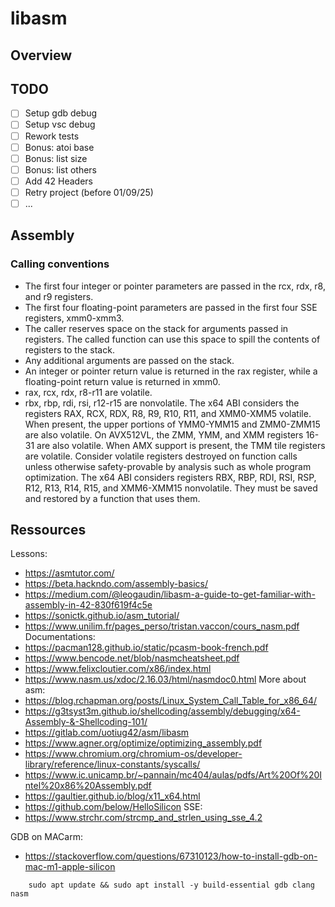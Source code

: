 # libasm

## Overview
## TODO
- [ ] Setup gdb debug
- [ ] Setup vsc debug
- [ ] Rework tests
- [ ] Bonus: atoi base
- [ ] Bonus: list size
- [ ] Bonus: list others
- [ ] Add 42 Headers
- [ ] Retry project (before 01/09/25)
- [ ] ...

## Assembly
### Calling conventions
- The first four integer or pointer parameters are passed in the rcx, rdx, r8, and r9 registers.
- The first four floating-point parameters are passed in the first four SSE registers, xmm0-xmm3.
- The caller reserves space on the stack for arguments passed in registers. The called function can use this space to spill the contents of registers to the stack.
- Any additional arguments are passed on the stack.
- An integer or pointer return value is returned in the rax register, while a floating-point return value is returned in xmm0.
- rax, rcx, rdx, r8-r11 are volatile.
- rbx, rbp, rdi, rsi, r12-r15 are nonvolatile.
The x64 ABI considers the registers RAX, RCX, RDX, R8, R9, R10, R11, and XMM0-XMM5 volatile. When present, the upper portions of YMM0-YMM15 and ZMM0-ZMM15 are also volatile. On AVX512VL, the ZMM, YMM, and XMM registers 16-31 are also volatile. When AMX support is present, the TMM tile registers are volatile. Consider volatile registers destroyed on function calls unless otherwise safety-provable by analysis such as whole program optimization.
The x64 ABI considers registers RBX, RBP, RDI, RSI, RSP, R12, R13, R14, R15, and XMM6-XMM15 nonvolatile. They must be saved and restored by a function that uses them.
## Ressources
Lessons:
- https://asmtutor.com/
- https://beta.hackndo.com/assembly-basics/
- https://medium.com/@leogaudin/libasm-a-guide-to-get-familiar-with-assembly-in-42-830f619f4c5e
- https://sonictk.github.io/asm_tutorial/
- https://www.unilim.fr/pages_perso/tristan.vaccon/cours_nasm.pdf
Documentations:
- https://pacman128.github.io/static/pcasm-book-french.pdf
- https://www.bencode.net/blob/nasmcheatsheet.pdf
- https://www.felixcloutier.com/x86/index.html
- https://www.nasm.us/xdoc/2.16.03/html/nasmdoc0.html
More about asm:
- https://blog.rchapman.org/posts/Linux_System_Call_Table_for_x86_64/
- https://g3tsyst3m.github.io/shellcoding/assembly/debugging/x64-Assembly-&-Shellcoding-101/
- https://gitlab.com/uotiug42/asm/libasm
- https://www.agner.org/optimize/optimizing_assembly.pdf
- https://www.chromium.org/chromium-os/developer-library/reference/linux-constants/syscalls/
- https://www.ic.unicamp.br/~pannain/mc404/aulas/pdfs/Art%20Of%20Intel%20x86%20Assembly.pdf
- https://gaultier.github.io/blog/x11_x64.html
- https://github.com/below/HelloSilicon
SSE:
- https://www.strchr.com/strcmp_and_strlen_using_sse_4.2

GDB on MACarm:
- https://stackoverflow.com/questions/67310123/how-to-install-gdb-on-mac-m1-apple-silicon


```shell
    sudo apt update && sudo apt install -y build-essential gdb clang nasm
```
